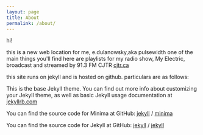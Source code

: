 ```yaml
---
layout: page
title: About
permalink: /about/
---
```


hi!

this is a new web location for me, e.dulanowsky,aka pulsewidth
one of the main things you'll find here are playlists for my radio show, My Electric,
broadcast and streamed by 91.3 FM CJTR [cjtr.ca](https://cjtr.ca)

this site runs on jekyll and is hosted on github. 
particulars are as follows:

This is the base Jekyll theme. You can find out more info about customizing your Jekyll theme, as well as basic Jekyll usage documentation at [jekyllrb.com](https://jekyllrb.com/)

You can find the source code for Minima at GitHub:
[jekyll][jekyll-organization] /
[minima](https://github.com/jekyll/minima)

You can find the source code for Jekyll at GitHub:
[jekyll][jekyll-organization] /
[jekyll](https://github.com/jekyll/jekyll)


[jekyll-organization]: https://github.com/jekyll
